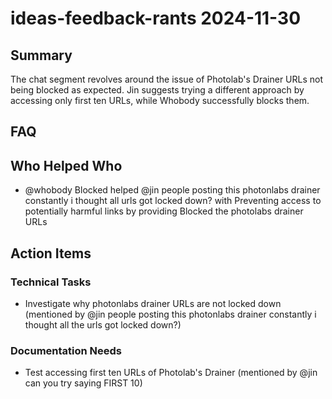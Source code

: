 # ideas-feedback-rants 2024-11-30

## Summary
The chat segment revolves around the issue of Photolab's Drainer URLs not being blocked as expected. Jin suggests trying a different approach by accessing only first ten URLs, while Whobody successfully blocks them.

## FAQ


## Who Helped Who
- @whobody Blocked helped @jin people posting this photonlabs drainer constantly i thought all urls got locked down? with Preventing access to potentially harmful links by providing Blocked the photolabs drainer URLs

## Action Items

### Technical Tasks
- Investigate why photonlabs drainer URLs are not locked down (mentioned by @jin people posting this photonlabs drainer constantly i thought all the urls got locked down?)

### Documentation Needs
- Test accessing first ten URLs of Photolab's Drainer (mentioned by @jin can you try saying FIRST 10)